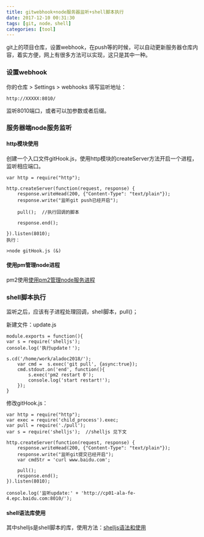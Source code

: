 ```yaml
---
title: gitwebhook+node服务器监听+shell脚本执行
date: 2017-12-10 00:31:30
tags: [git, node，shell]
categories: [tool]
---
```


git上的项目仓库，设置webhook，在push等的时候，可以自动更新服务器仓库内容，着实方便，网上有很多方法可以实现，这只是其中一种。

### 设置webhook

你的仓库 > Settings > webhooks 填写监听地址：

```
http://XXXXX:8010/
```
监听8010端口，或者可以加参数或者后缀。

### 服务器端node服务监听

#### http模块使用
创建一个入口文件gitHook.js，使用http模块的createServer方法开启一个进程，监听相应端口。

```
var http = require("http");

http.createServer(function(request, response) {
    response.writeHead(200, {"Content-Type": "text/plain"});
    response.write("监听git push已经开启");
   
    pull();  //执行回调的脚本
    
    response.end();
    
}).listen(8010);
执行：

>node gitHook.js (&)

```

#### 使用pm管理node进程

pm2使用<a href="/tool/2017/12/10/使用pm2管理node服务进程/">使用pm2管理node服务进程</a>


### shell脚本执行

监听之后，应该有子进程处理回调，shell脚本，pull()；

新建文件：update.js

```
module.exports = function(){
var s = require('shelljs');
console.log('执行update！');

s.cd('/home/work/aladoc2018/');
    var cmd =  s.exec('git pull', {async:true});
    cmd.stdout.on('end', function(){
        s.exec('pm2 restart 0');
        console.log('start restart!');
    });
}
```

修改gitHook.js：
```
var http = require("http");
var exec = require('child_process').exec;
var pull = require('./pull');
var s = require('shelljs');  //shelljs 见下文

http.createServer(function(request, response) {
    response.writeHead(200, {"Content-Type": "text/plain"});
    response.write("监听git提交已经开启");
    var cmdStr = 'curl www.baidu.com';

    pull();
    response.end();
}).listen(8010);

console.log('监听update:' + 'http://cp01-ala-fe-4.epc.baidu.com:8010/');

```

#### shell语法库使用

其中shelljs是shell脚本的库，使用方法：<a href="/tool/2017/11/30/shelljs语法和使用/">shelljs语法和使用</a>